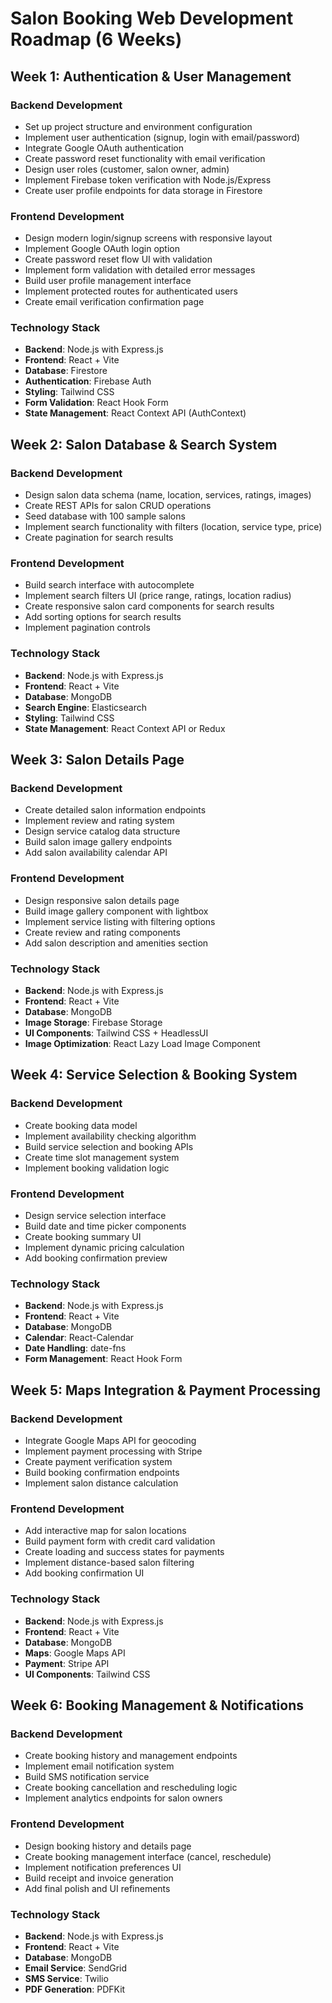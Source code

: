 # Salon Booking Web Development Roadmap (6 Weeks)

## Week 1: Authentication & User Management
### Backend Development
- Set up project structure and environment configuration
- Implement user authentication (signup, login with email/password)
- Integrate Google OAuth authentication
- Create password reset functionality with email verification
- Design user roles (customer, salon owner, admin)
- Implement Firebase token verification with Node.js/Express
- Create user profile endpoints for data storage in Firestore

### Frontend Development
- Design modern login/signup screens with responsive layout
- Implement Google OAuth login option
- Create password reset flow UI with validation
- Implement form validation with detailed error messages
- Build user profile management interface
- Implement protected routes for authenticated users
- Create email verification confirmation page

### Technology Stack
- **Backend**: Node.js with Express.js
- **Frontend**: React + Vite
- **Database**: Firestore
- **Authentication**: Firebase Auth
- **Styling**: Tailwind CSS
- **Form Validation**: React Hook Form
- **State Management**: React Context API (AuthContext)

## Week 2: Salon Database & Search System
### Backend Development
- Design salon data schema (name, location, services, ratings, images)
- Create REST APIs for salon CRUD operations
- Seed database with 100 sample salons
- Implement search functionality with filters (location, service type, price)
- Create pagination for search results

### Frontend Development
- Build search interface with autocomplete
- Implement search filters UI (price range, ratings, location radius)
- Create responsive salon card components for search results
- Add sorting options for search results
- Implement pagination controls

### Technology Stack
- **Backend**: Node.js with Express.js
- **Frontend**: React + Vite
- **Database**: MongoDB
- **Search Engine**: Elasticsearch
- **Styling**: Tailwind CSS
- **State Management**: React Context API or Redux

## Week 3: Salon Details Page
### Backend Development
- Create detailed salon information endpoints
- Implement review and rating system
- Design service catalog data structure
- Build salon image gallery endpoints
- Add salon availability calendar API

### Frontend Development
- Design responsive salon details page
- Build image gallery component with lightbox
- Implement service listing with filtering options
- Create review and rating components
- Add salon description and amenities section

### Technology Stack
- **Backend**: Node.js with Express.js
- **Frontend**: React + Vite
- **Database**: MongoDB
- **Image Storage**: Firebase Storage
- **UI Components**: Tailwind CSS + HeadlessUI
- **Image Optimization**: React Lazy Load Image Component

## Week 4: Service Selection & Booking System
### Backend Development
- Create booking data model
- Implement availability checking algorithm
- Build service selection and booking APIs
- Create time slot management system
- Implement booking validation logic

### Frontend Development
- Design service selection interface
- Build date and time picker components
- Create booking summary UI
- Implement dynamic pricing calculation
- Add booking confirmation preview

### Technology Stack
- **Backend**: Node.js with Express.js
- **Frontend**: React + Vite
- **Database**: MongoDB
- **Calendar**: React-Calendar
- **Date Handling**: date-fns
- **Form Management**: React Hook Form

## Week 5: Maps Integration & Payment Processing
### Backend Development
- Integrate Google Maps API for geocoding
- Implement payment processing with Stripe
- Create payment verification system
- Build booking confirmation endpoints
- Implement salon distance calculation

### Frontend Development
- Add interactive map for salon locations
- Build payment form with credit card validation
- Create loading and success states for payments
- Implement distance-based salon filtering
- Add booking confirmation UI

### Technology Stack
- **Backend**: Node.js with Express.js
- **Frontend**: React + Vite
- **Database**: MongoDB
- **Maps**: Google Maps API
- **Payment**: Stripe API
- **UI Components**: Tailwind CSS

## Week 6: Booking Management & Notifications
### Backend Development
- Create booking history and management endpoints
- Implement email notification system
- Build SMS notification service
- Create booking cancellation and rescheduling logic
- Implement analytics endpoints for salon owners

### Frontend Development
- Design booking history and details page
- Create booking management interface (cancel, reschedule)
- Implement notification preferences UI
- Build receipt and invoice generation
- Add final polish and UI refinements

### Technology Stack
- **Backend**: Node.js with Express.js
- **Frontend**: React + Vite
- **Database**: MongoDB
- **Email Service**: SendGrid
- **SMS Service**: Twilio
- **PDF Generation**: PDFKit
